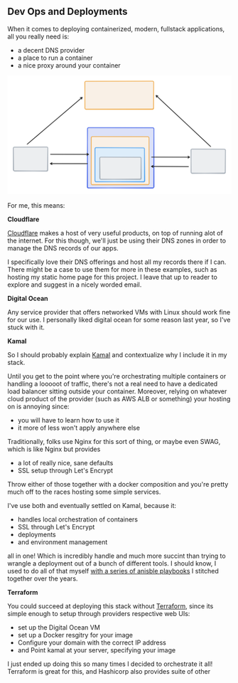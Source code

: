 
## Dev Ops and Deployments

When it comes to deploying containerized, modern, fullstack applications, all you really need is:
- a decent DNS provider
- a place to run a container
- a nice proxy around your container

![basic proxy arch](./../assets/proxy.svg)

For me, this means:

**Cloudflare**

[Cloudflare](https://www.cloudflare.com/) makes a host of very useful products, on top of running alot of the internet. For this though, we'll just be using their DNS zones in order to manage the DNS records of our apps.

I specifically love their DNS offerings and host all my records there if I can.
There might be a case to use them for more in these examples, such as hosting my static home page for 
 this project. I leave that up to reader to explore and suggest in a nicely worded email.

**Digital Ocean**

Any service provider that offers networked VMs with Linux should work fine for our use. I personally liked digital ocean for some reason last year, so I've stuck with it.

**Kamal**

So I should probably explain [Kamal](https://kamal-deploy.org/) and contextualize why I include it in my stack.

Until you get to the point where you're orchestrating multiple containers or handling a looooot of traffic, there's
not a real need to have a dedicated load balancer sitting outside your container. Moreover, relying on whatever cloud product of the provider (such as AWS ALB or something) your hosting on is annoying since:
- you will have to learn how to use it
- it more of less won't apply anywhere else

Traditionally, folks use Nginx for this sort of thing, or maybe even SWAG, which is like Nginx but provides
- a lot of really nice, sane defaults
- SSL setup through Let's Encrypt

Throw either of those together with a docker composition and you're pretty much off to the races hosting some simple services.

I've use both and eventually settled on Kamal, because it:
- handles local orchestration of containers
- SSL through Let's Encrypt
- deployments
- and environment management

all in one! Which is incredibly handle and much more succint than trying to wrangle a deployment out of a bunch of different tools. I should know, I used to do all of that myself [with a series of anisble playbooks](https://github.com/amiller68/krondor-hetzner-iac) I stitched together over the years.

**Terraform**

You could succeed at deploying this stack without [Terraform](https://terraform.io), since its simple enough to setup through providers respective web UIs:
- set up the Digital Ocean VM
- set up a Docker resgitry for your image
- Configure your domain with the correct IP address
- and Point kamal at your server, specifying your image

I just ended up doing this so many times I decided to orchestrate it all! Terraform is great for this, and Hashicorp also provides suite of other
